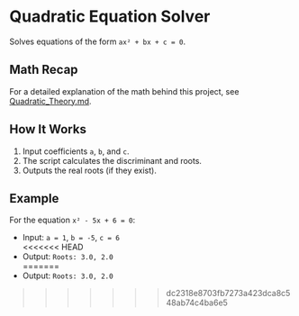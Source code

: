# Quadratic Equation Solver  
Solves equations of the form `ax² + bx + c = 0`.  
## Math Recap  
For a detailed explanation of the math behind this project, see [Quadratic_Theory.md](../Math_Recap/Day1-QuadraticSolver/Quadratic_Theory.md).

## How It Works  
1. Input coefficients `a`, `b`, and `c`.  
2. The script calculates the discriminant and roots.  
3. Outputs the real roots (if they exist).  

## Example  
For the equation `x² - 5x + 6 = 0`:  
- Input: `a = 1`, `b = -5`, `c = 6`  
<<<<<<< HEAD
- Output: `Roots: 3.0, 2.0`  
=======
- Output: `Roots: 3.0, 2.0`  
>>>>>>> dc2318e8703fb7273a423dca8c548ab74c4ba6e5
